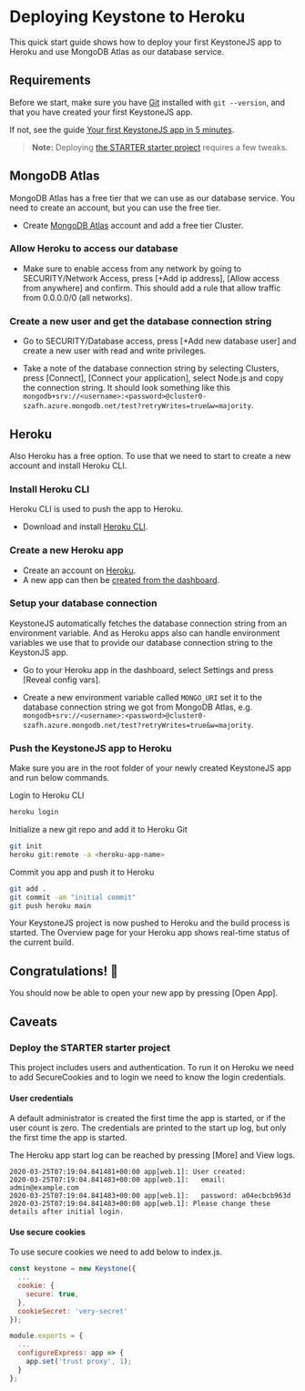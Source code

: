 <!--[meta]
section: guides
title: Heroku
subSection: deployment
[meta]-->

# Deploying Keystone to Heroku

This quick start guide shows how to deploy your first KeystoneJS app to Heroku and use MongoDB Atlas as our database service.

## Requirements

Before we start, make sure you have [Git](https://git-scm.com/downloads) installed with `git --version`, and that you have created your first KeystoneJS app.

If not, see the guide [Your first KeystoneJS app in 5 minutes](https://www.keystonejs.com/quick-start/).

> **Note:** Deploying [the STARTER starter project](#deploy-the-starter-starter-project) requires a few tweaks.

## MongoDB Atlas

MongoDB Atlas has a free tier that we can use as our database service. You need to create an account, but you can use the free tier.

- Create [MongoDB Atlas](https://www.mongodb.com/cloud/atlas/signup) account and add a free tier Cluster.

### Allow Heroku to access our database

- Make sure to enable access from any network by going to SECURITY/Network Access, press [+Add ip address], [Allow access from anywhere] and confirm. This should add a rule that allow traffic from 0.0.0.0/0 (all networks).

### Create a new user and get the database connection string

- Go to SECURITY/Database access, press [+Add new database user] and create a new user with read and write privileges.

- Take a note of the database connection string by selecting Clusters, press [Connect], [Connect your application], select Node.js and copy the connection string. It should look something like this `mongodb+srv://<username>:<password>@cluster0-szafh.azure.mongodb.net/test?retryWrites=true&w=majority`.

## Heroku

Also Heroku has a free option. To use that we need to start to create a new account and install Heroku CLI.

### Install Heroku CLI

Heroku CLI is used to push the app to Heroku.

- Download and install [Heroku CLI](https://devcenter.heroku.com/articles/heroku-cli).

### Create a new Heroku app

- Create an account on [Heroku](https://heroku.com).
- A new app can then be [created from the dashboard](https://dashboard.heroku.com/new-app).

### Setup your database connection

KeystoneJS automatically fetches the database connection string from an environment variable. And as Heroku apps also can handle environment variables we use that to provide our database connection string to the KeystonJS app.

- Go to your Heroku app in the dashboard, select Settings and press [Reveal config vars].

- Create a new environment variable called `MONGO_URI` set it to the database connection string we got from MongoDB Atlas, e.g. `mongodb+srv://<username>:<password>@cluster0-szafh.azure.mongodb.net/test?retryWrites=true&w=majority`.

### Push the KeystoneJS app to Heroku

Make sure you are in the root folder of your newly created KeystoneJS app and run below commands.

Login to Heroku CLI

```sh
heroku login
```

Initialize a new git repo and add it to Heroku Git

```sh
git init
heroku git:remote -a <heroku-app-name>
```

Commit you app and push it to Heroku

```sh
git add .
git commit -am "initial commit"
git push heroku main
```

Your KeystoneJS project is now pushed to Heroku and the build process is started. The Overview page for your Heroku app shows real-time status of the current build.

## Congratulations! 🎉

You should now be able to open your new app by pressing [Open App].

## Caveats

### Deploy the STARTER starter project

This project includes users and authentication. To run it on Heroku we need to add SecureCookies and to login we need to know the login credentials.

#### User credentials

A default administrator is created the first time the app is started, or if the user count is zero. The credentials are printed to the start up log, but only the first time the app is started.

The Heroku app start log can be reached by pressing [More] and View logs.

```
2020-03-25T07:19:04.841481+00:00 app[web.1]: User created:
2020-03-25T07:19:04.841483+00:00 app[web.1]:   email: admin@example.com
2020-03-25T07:19:04.841483+00:00 app[web.1]:   password: a04ecbcb963d
2020-03-25T07:19:04.841483+00:00 app[web.1]: Please change these details after initial login.
```

#### Use secure cookies

To use secure cookies we need to add below to index.js.

```js
const keystone = new Keystone({
  ...
  cookie: {
    secure: true,
  },
  cookieSecret: 'very-secret'
});

module.exports = {
  ...
  configureExpress: app => {
    app.set('trust proxy', 1);
  }
};
```
